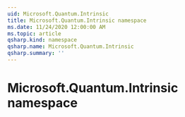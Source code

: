 ```yaml
---
uid: Microsoft.Quantum.Intrinsic
title: Microsoft.Quantum.Intrinsic namespace
ms.date: 11/24/2020 12:00:00 AM
ms.topic: article
qsharp.kind: namespace
qsharp.name: Microsoft.Quantum.Intrinsic
qsharp.summary: ''
---
```


# Microsoft.Quantum.Intrinsic namespace



